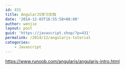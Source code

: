 ```yaml
---
id: 431
title: AngularJS学习文档
date: '2014-12-03T16:55:58+08:00'
author: wenjie
layout: post
guid: 'https://javascript.shop/?p=431'
permalink: /2014/12/angularjs-tutorial
categories:
    - Javascript
---
```


<https://www.runoob.com/angularjs/angularjs-intro.html>